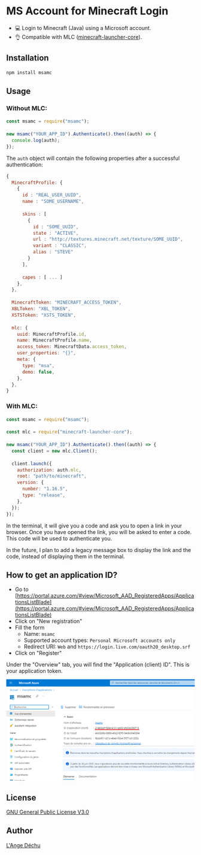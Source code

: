 # MS Account for Minecraft Login

- 💻 Login to Minecraft (Java) using a Microsoft account.
- 👌 Compatible with MLC ([minecraft-launcher-core](https://www.npmjs.com/package/minecraft-launcher-core)).

## Installation

```bash
npm install msamc
```

## Usage

### Without MLC:

```js
const msamc = require("msamc");

new msamc("YOUR_APP_ID").Authenticate().then((auth) => {
  console.log(auth);
});
```

The `auth` object will contain the following properties after a successful authentication:

```js
{
  MinecraftProfile: {
    {
      id : "REAL_USER_UUID",
      name : "SOME_USERNAME",

      skins : [
        {
          id : "SOME_UUID",
          state : "ACTIVE",
          url : "http://textures.minecraft.net/texture/SOME_UUID",
          variant : "CLASSIC",
          alias : "STEVE"
        }
      ],

      capes : [ ... ]
    },
  },

  MinecraftToken: "MINECRAFT_ACCESS_TOKEN",
  XBLToken: "XBL_TOKEN",
  XSTSToken: "XSTS_TOKEN",

  mlc: {
    uuid: MinecraftProfile.id,
    name: MinecraftProfile.name,
    access_token: MinecraftData.access_token,
    user_properties: "{}",
    meta: {
      type: "msa",
      demo: false,
    },
  },
}
```

### With MLC:

```js
const msamc = require("msamc");

const mlc = require("minecraft-launcher-core");

new msamc("YOUR_APP_ID").Authenticate().then((auth) => {
  const client = new mlc.Client();

  client.launch({
    authorization: auth.mlc,
    root: "path/to/minecraft",
    version: {
      number: "1.16.5",
      type: "release",
    },
  });
});
```

In the terminal, it will give you a code and ask you to open a link in your browser. Once you have opened the link, you will be asked to enter a code. This code will be used to authenticate you.

In the future, I plan to add a legacy message box to display the link and the code, instead of displaying them in the terminal.

## How to get an application ID?

- Go to [https://portal.azure.com/#view/Microsoft_AAD_RegisteredApps/ApplicationsListBlade](https://portal.azure.com/#view/Microsoft_AAD_RegisteredApps/ApplicationsListBlade)
- Click on "New registration"
- Fill the form
  - Name: `msamc`
  - Supported account types: `Personal Microsoft accounts only`
  - Redirect URI: `Web` and `https://login.live.com/oauth20_desktop.srf`
- Click on "Register"

Under the "Overview" tab, you will find the "Application (client) ID". This is your application token.

![Alt text](images/preview1.png)

## License

[GNU General Public License V3.0](https://choosealicense.com/licenses/gpl-3.0/)

## Author

[L'Ange Déchu](https://langedechu.github.io)
